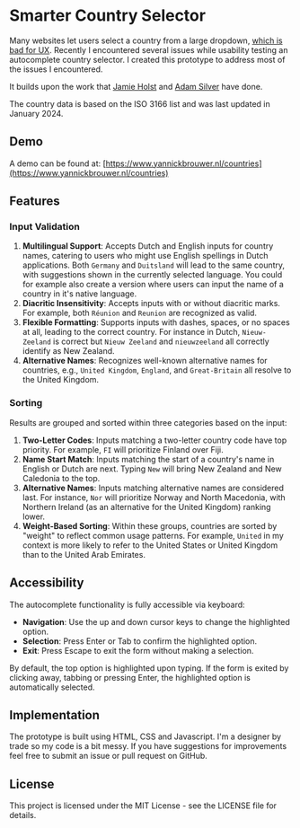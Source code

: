 # Smarter Country Selector
Many websites let users select a country from a large dropdown, [which is bad for UX](https://baymard.com/blog/drop-down-usability). Recently I encountered several issues while usability testing an autocomplete country selector. I created this prototype to address most of the issues I encountered.

It builds upon the work that [Jamie Holst](https://www.smashingmagazine.com/2011/11/redesigning-the-country-selector/) and [Adam Silver](https://adamsilver.io/blog/building-an-accessible-autocomplete-control/) have done.
 
The country data is based on the ISO 3166 list and was last updated in January 2024.

## Demo
A demo can be found at: [https://www.yannickbrouwer.nl/countries](https://www.yannickbrouwer.nl/countries)

## Features

### Input Validation

1. **Multilingual Support**: Accepts Dutch and English inputs for country names, catering to users who might use English spellings in Dutch applications. Both `Germany` and `Duitsland` will lead to the same country, with suggestions shown in the currently selected language. You could for example also create a version where users can input the name of a country in it's native language.
2. **Diacritic Insensitivity**: Accepts inputs with or without diacritic marks. For example, both `Réunion` and `Reunion` are recognized as valid.
3. **Flexible Formatting**: Supports inputs with dashes, spaces, or no spaces at all, leading to the correct country. For instance in Dutch, `Nieuw-Zeeland` is correct but `Nieuw Zeeland` and `nieuwzeeland` all correctly identify as New Zealand.
4. **Alternative Names**: Recognizes well-known alternative names for countries, e.g., `United Kingdom`, `England`, and `Great-Britain` all resolve to the United Kingdom.

### Sorting

Results are grouped and sorted within three categories based on the input:

1. **Two-Letter Codes**: Inputs matching a two-letter country code have top priority. For example, `FI` will prioritize Finland over Fiji.
2. **Name Start Match**: Inputs matching the start of a country's name in English or Dutch are next. Typing `New` will bring New Zealand and New Caledonia to the top.
3. **Alternative Names**: Inputs matching alternative names are considered last. For instance, `Nor` will prioritize Norway and North Macedonia, with Northern Ireland (as an alternative for the United Kingdom) ranking lower.
4. **Weight-Based Sorting**: Within these groups, countries are sorted by "weight" to reflect common usage patterns. For example, `United` in my context is more likely to refer to the United States or United Kingdom than to the United Arab Emirates.

## Accessibility

The autocomplete functionality is fully accessible via keyboard:

- **Navigation**: Use the up and down cursor keys to change the highlighted option.
- **Selection**: Press Enter or Tab to confirm the highlighted option.
- **Exit**: Press Escape to exit the form without making a selection.

By default, the top option is highlighted upon typing. If the form is exited by clicking away, tabbing or pressing Enter, the highlighted option is automatically selected.

## Implementation

The prototype is built using HTML, CSS and Javascript. I'm a designer by trade so my code is a bit messy. If you have suggestions for improvements feel free to submit an issue or pull request on GitHub.

## License

This project is licensed under the MIT License - see the LICENSE file for details.
